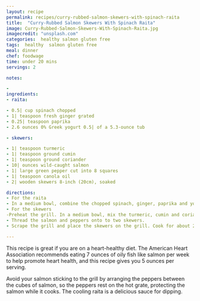 ```yaml
---
layout: recipe
permalink: recipes/curry-rubbed-salmon-skewers-with-spinach-raita
title:  "Curry-Rubbed Salmon Skewers With Spinach Raita"
image: Curry-Rubbed-Salmon-Skewers-With-Spinach-Raita.jpg
imagecredit: "unsplash.com"
categories:  healthy salmon gluten free
tags:  healthy  salmon gluten free
meal: dinner
chef: foodwage
time: under 20 mins
servings: 2

notes:

- 
ingredients:
- raita:

- 0.5| cup spinach chopped
- 1| teaspoon fresh ginger grated
- 0.25| teaspoon paprika
- 2.6 ounces 0% Greek yogurt 0.5| of a 5.3-ounce tub

- skewers:

- 1| teaspoon turmeric
- 1| teaspoon ground cumin
- 1| teaspoon ground coriander
- 10| ounces wild-caught salmon
- 1| large green pepper cut into 8 squares
- 1| teaspoon canola oil
- 2| wooden skewers 8-inch (20cm), soaked

directions:
- For the raita
- In a medium bowl, combine the chopped spinach, ginger, paprika and yogurt and stir to mix. Chill until ready to serve. Makes about 0.75 cup.
- For the skewers
-Preheat the grill. In a medium bowl, mix the turmeric, cumin and coriander. Use a chef’s knife to skin the salmon filet, then divide into 8 even cubes. Place in the bowl with the spices and turn to coat. Add the pepper pieces and drizzle the canola oil over it all, gently turning to distribute the oil.
- Thread the salmon and peppers onto to two skewers.
- Scrape the grill and place the skewers on the grill. Cook for about 2–3 minutes before turning, then cook for another 2–3 minutes, until cooked through. Serve with raita

---
```


This recipe is great if you are on a heart-healthy diet. The American Heart Association recommends eating 7 ounces of oily fish like salmon per week to help promote heart health, and this recipe gives you 5 ounces per serving.

Avoid your salmon sticking to the grill by arranging the peppers between the cubes of salmon, so the peppers rest on the hot grate, protecting the salmon while it cooks. The cooling raita is a delicious sauce for dipping.
